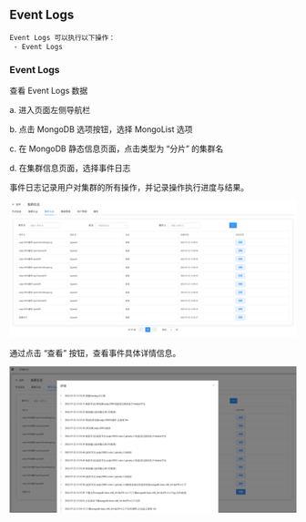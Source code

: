 ## Event Logs

```
Event Logs 可以执行以下操作：
 - Event Logs
```

### Event Logs

查看 Event Logs 数据

a. 进入页面左侧导航栏

b. 点击 MongoDB 选项按钮，选择 MongoList 选项

c. 在 MongoDB 静态信息页面，点击类型为 “分片” 的集群名

d. 在集群信息页面，选择事件日志

事件日志记录用户对集群的所有操作，并记录操作执行进度与结果。

![image-20220722143045389](../../../../Images/MongoDB_Sharding_EventLogs.png)



通过点击 “查看” 按钮，查看事件具体详情信息。

![image-20220722143147281](../../../../Images/MongoDB_Sharding_EventLogs2.png)

